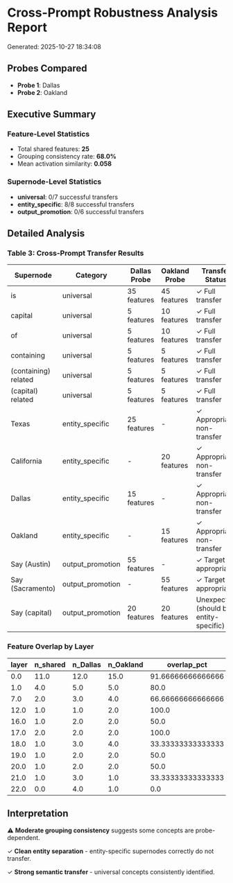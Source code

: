 # Cross-Prompt Robustness Analysis Report

Generated: 2025-10-27 18:34:08

## Probes Compared
- **Probe 1**: Dallas
- **Probe 2**: Oakland

## Executive Summary

### Feature-Level Statistics
- Total shared features: **25**
- Grouping consistency rate: **68.0%**
- Mean activation similarity: **0.058**

### Supernode-Level Statistics
- **universal**: 0/7 successful transfers
- **entity_specific**: 8/8 successful transfers
- **output_promotion**: 0/6 successful transfers

## Detailed Analysis

### Table 3: Cross-Prompt Transfer Results

| Supernode | Category | Dallas Probe | Oakland Probe | Transfer Status |
|-----------|----------|--------------|---------------|-----------------|
| is | universal | 35 features | 45 features | ✓ Full transfer |
| capital | universal | 5 features | 10 features | ✓ Full transfer |
| of | universal | 5 features | 10 features | ✓ Full transfer |
| containing | universal | 5 features | 5 features | ✓ Full transfer |
| (containing) related | universal | 5 features | 5 features | ✓ Full transfer |
| (capital) related | universal | 5 features | 5 features | ✓ Full transfer |
| Texas | entity_specific | 25 features | - | ✓ Appropriate non-transfer |
| California | entity_specific | - | 20 features | ✓ Appropriate non-transfer |
| Dallas | entity_specific | 15 features | - | ✓ Appropriate non-transfer |
| Oakland | entity_specific | - | 15 features | ✓ Appropriate non-transfer |
| Say (Austin) | output_promotion | 55 features | - | ✓ Target-appropriate |
| Say (Sacramento) | output_promotion | - | 55 features | ✓ Target-appropriate |
| Say (capital) | output_promotion | 20 features | 20 features | Unexpected (should be entity-specific) |

### Feature Overlap by Layer

| layer | n_shared | n_Dallas | n_Oakland | overlap_pct |
|-------|----------|----------|-----------|-------------|
| 0.0 | 11.0 | 12.0 | 15.0 | 91.66666666666666 |
| 1.0 | 4.0 | 5.0 | 5.0 | 80.0 |
| 7.0 | 2.0 | 3.0 | 4.0 | 66.66666666666666 |
| 12.0 | 1.0 | 1.0 | 2.0 | 100.0 |
| 16.0 | 1.0 | 2.0 | 2.0 | 50.0 |
| 17.0 | 2.0 | 2.0 | 2.0 | 100.0 |
| 18.0 | 1.0 | 3.0 | 4.0 | 33.33333333333333 |
| 19.0 | 1.0 | 2.0 | 2.0 | 50.0 |
| 20.0 | 1.0 | 2.0 | 2.0 | 50.0 |
| 21.0 | 1.0 | 3.0 | 1.0 | 33.33333333333333 |
| 22.0 | 0.0 | 4.0 | 1.0 | 0.0 |

## Interpretation

⚠ **Moderate grouping consistency** suggests some concepts are probe-dependent.

✓ **Clean entity separation** - entity-specific supernodes correctly do not transfer.

✓ **Strong semantic transfer** - universal concepts consistently identified.